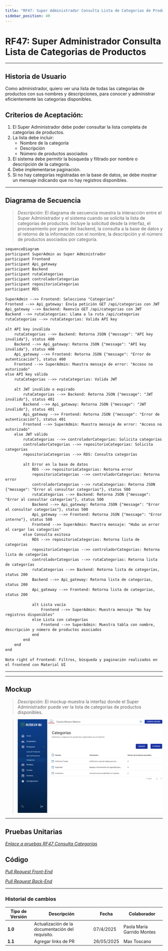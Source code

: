 ```yaml
---
title: "RF47: Super Administrador Consulta Lista de Categorias de Productos"
sidebar_position: 49
---
```


# RF47: Super Administrador Consulta Lista de Categorias de Productos

---

## Historia de Usuario

Como administrador, quiero ver una lista de todas las categorías de productos con sus nombres y descripciones, para conocer y administrar eficientemente las categorías disponibles.

## **Criterios de Aceptación:**

1. El Super Administrador debe poder consultar la lista completa de categorías de productos.
2. La lista debe incluir:
   - Nombre de la categoría
   - Descripción
   - Número de productos asociados
3. El sistema debe permitir la búsqueda y filtrado por nombre o descripción de la categoría.
4. Debe implementarse paginación.
5. Si no hay categorías registradas en la base de datos, se debe mostrar un mensaje indicando que no hay registros disponibles.

---

## **Diagrama de Secuencia**

> _Descripción_: El diagrama de secuencia muestra la interacción entre el Super Administrador y el sistema cuando se solicita la lista de categorías de productos. Incluye la solicitud desde la interfaz, el procesamiento por parte del backend, la consulta a la base de datos y el retorno de la información con el nombre, la descripción y el número de productos asociados por categoría.

```mermaid
sequenceDiagram
participant SuperAdmin as Super Administrador
participant Frontend
participant Api_gateway
participant Backend
participant rutaCategorias
participant controladorCategorias
participant repositorioCategorias
participant RDS

SuperAdmin -->> Frontend: Selecciona "Categorías"
Frontend -->> Api_gateway: Envía petición GET /api/categorias con JWT
Api_gateway -->> Backend: Reenvía GET /api/categorias con JWT
Backend -->> rutaCategorias: Llama a la ruta /api/categorias
rutaCategorias -->> rutaCategorias: Valida API key

alt API key inválida
    rutaCategorias -->> Backend: Retorna JSON {"message": "API key inválida"}, status 400
    Backend -->> Api_gateway: Retorna JSON {"message": "API key inválida"}, status 400
    Api_gateway -->> Frontend: Retorna JSON {"message": "Error de autenticación"}, status 400
    Frontend -->> SuperAdmin: Muestra mensaje de error: "Acceso no autorizado"
else API key válida
    rutaCategorias -->> rutaCategorias: Valida JWT

    alt JWT inválido o expirado
        rutaCategorias -->> Backend: Retorna JSON {"message": "JWT inválido"}, status 401
        Backend -->> Api_gateway: Retorna JSON {"message": "JWT inválido"}, status 401
        Api_gateway -->> Frontend: Retorna JSON {"message": "Error de autenticación"}, status 401
        Frontend -->> SuperAdmin: Muestra mensaje de error: "Acceso no autorizado"
    else JWT válido
        rutaCategorias -->> controladorCategorias: Solicita categorías
        controladorCategorias -->> repositorioCategorias: Solicita categorías
        repositorioCategorias -->> RDS: Consulta categorías

        alt Error en la base de datos
            RDS -->> repositorioCategorias: Retorna error
            repositorioCategorias -->> controladorCategorias: Retorna error
            controladorCategorias -->> rutaCategorias: Retorna JSON {"message": "Error al consultar categorías"}, status 500
            rutaCategorias -->> Backend: Retorna JSON {"message": "Error al consultar categorías"}, status 500
            Backend -->> Api_gateway: Retorna JSON {"message": "Error al consultar categorías"}, status 500
            Api_gateway -->> Frontend: Retorna JSON {"message": "Error interno"}, status 500
            Frontend -->> SuperAdmin: Muestra mensaje: "Hubo un error al cargar las categorías"
        else Consulta exitosa
            RDS -->> repositorioCategorias: Retorna lista de categorías
            repositorioCategorias -->> controladorCategorias: Retorna lista de categorías
            controladorCategorias -->> rutaCategorias: Retorna lista de categorías
            rutaCategorias -->> Backend: Retorna lista de categorías, status 200
            Backend -->> Api_gateway: Retorna lista de categorías, status 200
            Api_gateway -->> Frontend: Retorna lista de categorías, status 200

            alt Lista vacía
                Frontend -->> SuperAdmin: Muestra mensaje "No hay registros disponibles"
            else Lista con categorías
                Frontend -->> SuperAdmin: Muestra tabla con nombre, descripción y número de productos asociados
            end
        end
    end
end

Note right of Frontend: Filtros, búsqueda y paginación realizados en el frontend con Material UI
```

---

---

## **Mockup**

> _Descripción_: El mockup muestra la interfaz donde el Super Administrador puede ver la lista de categorías de productos disponibles.

> ![Interfaz de consultar lista de categorías](imagenes/RF47ConsultaCategorias.png)

---

## **Pruebas Unitarias**

_<u>[Enlace a pruebas RF47 Consulta Categorías](https://docs.google.com/spreadsheets/d/1NLGwGrGA5PVOEzLaqxa8Ts1D_Ng3QzzqNKWJYUzxD-M/edit?usp=sharing)</u>_

## **Código**

_<u>[Pull Request Front-End](https://github.com/CodeAnd-Co/Frontend-Text-Lines/pull/25)</u>_

_<u>[Pull Request Back-End](https://github.com/CodeAnd-Co/Backend-textiles/pull/21)</u>_

---

### Historial de cambios

| **Tipo de Versión** | **Descripción**                                  | **Fecha**  | **Colaborador**            |
| ------------------- | ------------------------------------------------ | ---------- | -------------------------- |
| **1.0**             | Actualización de la documentación del requisito. | 07/4/2025  | Paola María Garrido Montes |
| **1.1**             | Agregar links de PR                              | 26/05/2025 | Max Toscano                |
